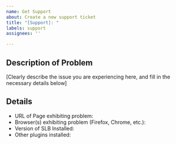 ```yaml
---
name: Get Support
about: Create a new support ticket
title: "[Support]: "
labels: support
assignees: ''

---
```


## Description of Problem

[Clearly describe the issue you are experiencing here, and fill in the necessary details below]

## Details

* URL of Page exhibiting problem: 
* Browser(s) exhibiting problem (Firefox, Chrome, etc.): 
* Version of SLB Installed: 
* Other plugins installed:
